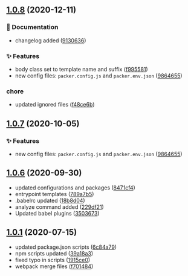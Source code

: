 ## [1.0.8](https://github.com/hayes0724/packer-blank-theme/compare/1.0.6...1.0.8) (2020-12-11)


### :memo: Documentation

* changelog added ([9130636](https://github.com/hayes0724/packer-blank-theme/commit/913063623cb713b8175d2cbd815dfb48adb3a8fd))


### :sparkles: Features

* body class set to template name and suffix ([f995581](https://github.com/hayes0724/packer-blank-theme/commit/f995581441914bb30c19eb8f3da00ab85943ff0d))
* new config files: `packer.config.js` and `packer.env.json` ([9864655](https://github.com/hayes0724/packer-blank-theme/commit/98646558ee179a4a5e3487affeef3f298be46f04))


### chore

* updated ignored files ([f48ce6b](https://github.com/hayes0724/packer-blank-theme/commit/f48ce6bdef046f3b19e9a1ca2214cb49e4d1661e))



## [1.0.7](https://github.com/hayes0724/packer-blank-theme/compare/1.0.6...1.0.7) (2020-10-05)


### :sparkles: Features

* new config files: `packer.config.js` and `packer.env.json` ([9864655](https://github.com/hayes0724/packer-blank-theme/commit/98646558ee179a4a5e3487affeef3f298be46f04))



## [1.0.6](https://github.com/hayes0724/packer-blank-theme/compare/1.0.1...1.0.6) (2020-09-30)


* updated configurations and packages ([8471cf4](https://github.com/hayes0724/packer-blank-theme/commit/8471cf40b70387cc058ded639a2f727d5b617edf))
* entrypoint templates ([789a7b5](https://github.com/hayes0724/packer-blank-theme/commit/789a7b51464e65f405c136e3af2fc282c4c5406d))
* .babelrc updated ([18b8d04](https://github.com/hayes0724/packer-blank-theme/commit/18b8d04d43ac76b19dbdb7a744f0fd7b65581161))
* analyze command added ([229df21](https://github.com/hayes0724/packer-blank-theme/commit/229df212e64a69ab4a8537d7410723774418dfb7))
* Updated babel plugins ([3503673](https://github.com/hayes0724/packer-blank-theme/commit/3503673a13bc432aabd8eb3e81eddc73f30ca574))



## [1.0.1](https://github.com/hayes0724/packer-blank-theme/compare/1.0.0...1.0.1) (2020-07-15)


* updated package.json scripts ([6c84a79](https://github.com/hayes0724/packer-blank-theme/commit/6c84a798897ec606ff93a73286397450a17819c5))
* npm scripts updated ([39a18a3](https://github.com/hayes0724/packer-blank-theme/commit/39a18a3bb39b285fec7552a38c7147f567c081aa))
* fixed typo in scripts ([1915ce0](https://github.com/hayes0724/packer-blank-theme/commit/1915ce0a70856ab075366b38b7be434de790ad1c))
* webpack merge files ([f701484](https://github.com/hayes0724/packer-blank-theme/commit/f70148454d9c127c37dcad17bc3ca20a9b7404cb))




